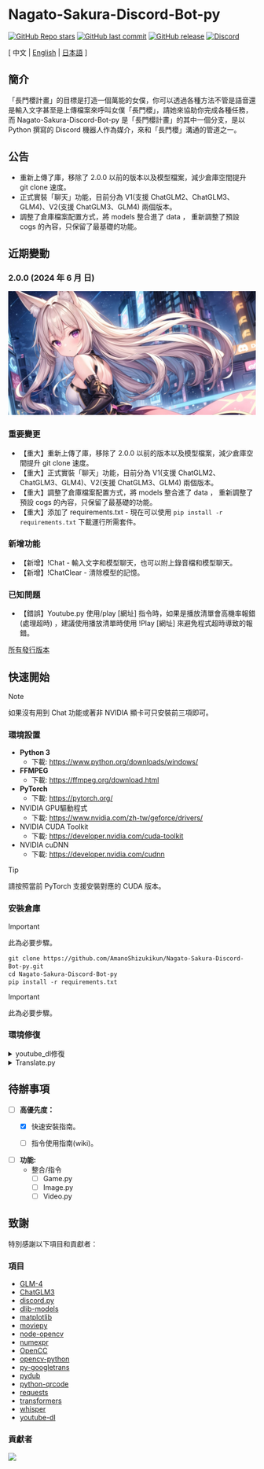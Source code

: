 # Nagato-Sakura-Discord-Bot-py

[![GitHub Repo stars](https://img.shields.io/github/stars/AmanoShizukikun/Nagato-Sakura-Discord-Bot-py?style=social)](https://github.com/AmanoShizukikun/Nagato-Sakura-Discord-Bot-py/stargazers)
[![GitHub last commit](https://img.shields.io/github/last-commit/AmanoShizukikun/Nagato-Sakura-Discord-Bot-py)](https://github.com/AmanoShizukikun/Nagato-Sakura-Discord-Bot-py/commits/main)
[![GitHub release](https://img.shields.io/github/v/release/AmanoShizukikun/Nagato-Sakura-Discord-Bot-py)](https://github.com/AmanoShizukikun/Nagato-Sakura-Discord-Bot-py/releases)
[![Discord](https://dcbadge.vercel.app/api/server/dxBcEaFfU2?compact=true&style=flat)](https://discord.gg/dxBcEaFfU2)

\[ 中文 | [English](https://github.com/AmanoShizukikun/Nagato-Sakura-Discord-Bot-py/blob/main/assets/docs/README_en.md) | [日本語](https://github.com/AmanoShizukikun/Nagato-Sakura-Discord-Bot-py/blob/main/assets/docs/README_jp.md) \]

## 簡介
「長門櫻計畫」的目標是打造一個萬能的女僕，你可以透過各種方法不管是語音還是輸入文字甚至是上傳檔案來呼叫女僕「長門櫻」，請她來協助你完成各種任務，而 Nagato-Sakura-Discord-Bot-py 是「長門櫻計畫」的其中一個分支，是以 Python 撰寫的 Discord 機器人作為媒介，來和「長門櫻」溝通的管道之一。

## 公告
- 重新上傳了庫，移除了 2.0.0 以前的版本以及模型檔案，減少倉庫空間提升 git clone 速度。
- 正式實裝「聊天」功能，目前分為 V1(支援 ChatGLM2、ChatGLM3、GLM4)、V2(支援 ChatGLM3、GLM4) 兩個版本。
- 調整了倉庫檔案配置方式，將 models 整合進了 data ， 重新調整了預設 cogs 的內容，只保留了最基礎的功能。

## 近期變動
### 2.0.0 (2024 年 6 月  日)
![t2i](https://github.com/AmanoShizukikun/Nagato-Sakura-Discord-Bot-py/blob/main/assets/preview/2.0.0.jpg)
### 重要變更
- 【重大】重新上傳了庫，移除了 2.0.0 以前的版本以及模型檔案，減少倉庫空間提升 git clone 速度。
- 【重大】正式實裝「聊天」功能，目前分為 V1(支援 ChatGLM2、ChatGLM3、GLM4)、V2(支援 ChatGLM3、GLM4) 兩個版本。
- 【重大】調整了倉庫檔案配置方式，將 models 整合進了 data ， 重新調整了預設 cogs 的內容，只保留了最基礎的功能。
- 【重大】添加了 requirements.txt - 現在可以使用 ```pip install -r requirements.txt``` 下載運行所需套件。
### 新增功能
- 【新增】!Chat - 輸入文字和模型聊天，也可以附上錄音檔和模型聊天。
- 【新增】!ChatClear - 清除模型的記憶。
### 已知問題
- 【錯誤】Youtube.py 使用/play [網址] 指令時，如果是播放清單會高機率報錯 (處理超時) ，建議使用播放清單時使用 !Play [網址] 來避免程式超時導致的報錯。

[所有發行版本](https://github.com/AmanoShizukikun/Nagato-Sakura-Discord-Bot-py/blob/main/assets/docs/Changelog.md)

## 快速開始
> [!NOTE]
> 如果沒有用到 Chat 功能或著非 NVIDIA 顯卡可只安裝前三項即可。
### 環境設置
- **Python 3**
  - 下載: https://www.python.org/downloads/windows/
- **FFMPEG**
  - 下載: https://ffmpeg.org/download.html
- **PyTorch**
  - 下載: https://pytorch.org/
- NVIDIA GPU驅動程式
  - 下載: https://www.nvidia.com/zh-tw/geforce/drivers/
- NVIDIA CUDA Toolkit
  - 下載: https://developer.nvidia.com/cuda-toolkit
- NVIDIA cuDNN
  - 下載: https://developer.nvidia.com/cudnn
> [!TIP]
> 請按照當前 PyTorch 支援安裝對應的 CUDA 版本。

### 安裝倉庫
> [!IMPORTANT]
> 此為必要步驟。
```shell
git clone https://github.com/AmanoShizukikun/Nagato-Sakura-Discord-Bot-py.git
cd Nagato-Sakura-Discord-Bot-py
pip install -r requirements.txt
```
> [!IMPORTANT]
> 此為必要步驟。
### 環境修復
<details><summary>youtube_dl修復</summary>

1. 尋找youtube-dl中的youtube.py
Microsoft Store 版本路徑
```shell
"C:\Users\使用者名稱\AppData\Local\Packages\PythonSoftwareFoundation.<Python版本>\LocalCache\local-packages\Python310\site-packages\youtube_dl\extractor\youtube.py"
```
一般版本路徑
```shell
"C:\Users\使用者名稱\AppData\Local\Programs\Python\<Python版本>\Lib\site-packages\youtube_dl\extractor\youtube.py"
```
2. 修改youtube.py 修改第1794行 :
```shell
'uploader_id': self._search_regex(r'/(?:channel|user)/([^/?&#]+)', owner_profile_url, 'uploader id') if owner_profile_url else None,
```
直接註釋
```shell
#'uploader_id': self._search_regex(r'/(?:channel|user)/([^/?&#]+)', owner_profile_url, 'uploader id') if owner_profile_url else None,
```
3. 儲存youtube.py

</details>

<details><summary>Translate.py</summary>

1. 尋找googletrans中的client.py
Microsoft Store 版本路徑
```shell
"C:\Users\使用者名稱\AppData\Local\Packages\PythonSoftwareFoundation.<Python版本>\LocalCache\local-packages\Python310\site-packages\googletrans\client.py"
```
一般版本路徑
```shell
"C:\Users\使用者名稱\AppData\Local\Programs\Python\<Python版本>\Lib\site-packages\googletrans\client.py"
```
2. 修改client.py 修改第57行 :
```shell
proxies: typing.Dict[str, httpcore.SyncHTTPTransport] = None,
```
改為
```shell
proxies: typing.Dict[str, httpcore.AsyncHTTPProxy] = None,
```
3. 儲存client.py

</details>

## 待辦事項
- [ ] **高優先度：**
  - [x] 快速安裝指南。
  - [ ] 指令使用指南(wiki)。


- [ ] **功能:**
  - 整合/指令
    - [ ] Game.py
    - [ ] Image.py
    - [ ] Video.py
     
## 致謝
特別感謝以下項目和貢獻者：

### 項目
- [GLM-4](https://github.com/THUDM/GLM-4)
- [ChatGLM3](https://github.com/THUDM/ChatGLM3)
- [discord.py](https://github.com/Rapptz/discord.py)
- [dlib-models](https://github.com/davisking/dlib-models)
- [matplotlib](https://github.com/matplotlib/matplotlib)
- [moviepy](https://github.com/Zulko/moviepy)
- [node-opencv](https://github.com/peterbraden/node-opencv)
- [numexpr](https://github.com/pydata/numexpr)
- [OpenCC](https://github.com/BYVoid/OpenCC)
- [opencv-python](https://github.com/opencv/opencv-python)
- [py-googletrans](https://github.com/ssut/py-googletrans)
- [pydub](https://github.com/jiaaro/pydub)
- [python-qrcode](https://github.com/lincolnloop/python-qrcode)
- [requests](https://github.com/psf/requests)
- [transformers](https://github.com/huggingface/transformers)
- [whisper](https://github.com/openai/whisper)
- [youtube-dl](https://github.com/ytdl-org/youtube-dl)

### 貢獻者
<a href="https://github.com/AmanoShizukikun/Nagato-Sakura-Discord-Bot-py/graphs/contributors" target="_blank">
  <img src="https://contrib.rocks/image?repo=AmanoShizukikun/Nagato-Sakura-Discord-Bot-py" />
</a>
